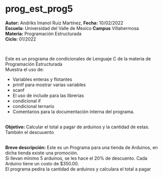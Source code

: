 # prog_est_prog5
<p><b>Autor:</b> Andriks Imanol Ruiz Martínez, <b>Fecha:</b> 10/02/2022 <br>
  <b>Escuela:</b> Universidad del Valle de Mexico <b>Campus</b> Villahermosa <br>
  <b>Materia:</b> Programación Estructurada <br>
  <b>Ciclo:</b> 01/2022</p>
<br>
<p>Este es un programa de condicionales de Lenguaje C de la materia de Programación Estructurada<br>
Muestra el uso de:
  <ul>
    <li>Variables enteras y flotantes</li>
    <li>printf para mostrar varias variables</li>
    <li>scanf</li>
    <li>El uso de include para las librerias</li>
    <li>condicional if</li>
    <li>condicional ternario</li>
<li>Comentarios para la documentación interna del programa.</li>
    </ul>
    </p>
<br>
<b>Objetivo:</b> Calcular el total a pagar de arduinos y la cantidad de estas. También el descuuento
<br>
<br>
<p><b>Breve descripción:</b>
Este  es un Programa para una tienda de Arduinos, en dicha tienda existe una promoción.
<br>
Si llevan mínimo 5 arduinos, se les hace el 20% de descuento. Cada Arduino tiene un costo de $350.00.
<br>
El programa pedira la cantidad de arduinos y calculara el total a pagar <br>
</p>
